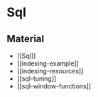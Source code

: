 # Sql

## Material

- [[Sql]]
- [[indexing-example]]
- [[indexing-resources]]
- [[sql-tuning]]
- [[sql-window-functions]]
